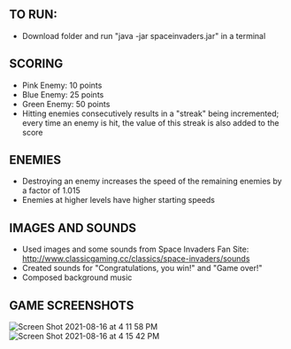 TO RUN:
----------------
- Download folder and run "java -jar spaceinvaders.jar" in a terminal

SCORING
----------------
- Pink Enemy: 10 points
- Blue Enemy: 25 points
- Green Enemy: 50 points
- Hitting enemies consecutively results in a "streak" being incremented; every time an enemy is hit, the value of this streak is also added to the score

ENEMIES
----------------
- Destroying an enemy increases the speed of the remaining enemies by a factor of 1.015
- Enemies at higher levels have higher starting speeds

IMAGES AND SOUNDS
----------------
- Used images and some sounds from Space Invaders Fan Site: http://www.classicgaming.cc/classics/space-invaders/sounds
- Created sounds for "Congratulations, you win!" and "Game over!"
- Composed background music

GAME SCREENSHOTS
----------------
![Screen Shot 2021-08-16 at 4 11 58 PM](https://user-images.githubusercontent.com/55068560/129623768-efa1cdf8-a9a9-4c4e-92bb-1b51065dc7c3.png)
![Screen Shot 2021-08-16 at 4 15 42 PM](https://user-images.githubusercontent.com/55068560/129624192-26f7af00-33b0-4de8-8459-dc021e6a4d9c.png)



